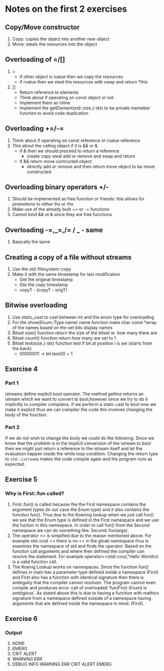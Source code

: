 # Notes on the first 2 exercises

## Copy/Move constructor

1. Copy: copies the object into another new object
2. Move: steals the resources into the object

## Overloading of =/[]

1.  =
    - if other object is lvalue then we copy the resources
    - if rvalue then we steal the resources with swap and return \*this
2.  []
    - Return reference to elements
    - Think about if operating on const object or not
    - Implement them as inline
    - Implement the getElement(std::size_t idx) to be private memeber function to avoid code duplication

## Overloading +=/-=

1. Think about if operating on const reference or rvalue reference
2. This about the calling object if it is && or &
   - if & then we should proceed to return a reference
     - create copy steal add or remove and swap and return
   - if && return move contructed object
     - directly add or remove and then return move object to be move constructed

## Overloading binary operators +/-

1. Should be implemented as free function or friends: this allows for promotions to either lhs or rhs
2. Make use of the already built += or -= functions
3. Cannot bind && ot & since they are free functions

## Overloading -=,_=,/= / _ - same

1. Basically the same

## Creating a copy of a file without streams

1. Use the std::filesystem::copy
2. Make it with the same timestamp for last modification
   - Get the original timestamp
   - Gte the copy timestamp
   - copyT - (copyT - origT)

## Bitwise overloading

1. Use static_cast to cast between int and the enum type for overloading
2. For the show(Enum::Type name) name function make char const \*array of the names based on the set bits display names
3. Bitset size() function return the size of the bitset ie. how many there are
4. Bitset count() function return how many are set to 1
5. Bitset test(size_t idx) function test if bit at position i is set (starts from the back)
   - 00000011 -> bit.test(0) = 1

## Exercise 4

### Part 1

istreams define explicit bool operator. The method getline returns an istream which we want to convert to bool,however since we try to do it implicitly to compiler complains. If we perform a static cast to bool now we make it explicit thus we can compiler the code this involves changing the body of the function.

### Part 2

If we do not wish to change the body we could do the following. Since we know that the problem is in the implicit conversion of the istream to bool then we might just return a reference to the istream itself and let the evaluation happen inside the while loop condition. Changing the return type to `std::istream&` makes the code compile again and the program runs as expected.

## Exercise 5

### Why is First::fun called?

1. First::fun() is called because the the First namespace contains the argument types (in our case the Enum type) and it also
   contains the function fun(). Thus due to the Koening lookup when we just call fun() we see that the Enum type is defined in the
   First namespace and we use the fuction in this namespace. In order to call fun() from the Second namespace we can do
   something like: Second::fun(args).
2. The operator << is simplfied due to the reaosn mentioned above. For example std::cout << there is no << in the gloab namespace thus is examines the
   namespace of std and finds the operator. Based on the function call arguments and where their defined the compiler can resolve the statement.
   For example operator<<(std::cout,"Hello World\n) is a valid function call.
3. The Koenig Lookup works on namespaces. Since the function fun() defines in main has a parameter type defined inside a namespace (First)
   and First also has a function with identical signature then there is ambiguity that the compiler cannot resolves. The program cannot even compile and produces error: call of overloaded 'fun(First::Enum) is ambigious'. As stated above this is due to having a function with mathics signature from a namespace defined outside of a namespace having arguments that are defined inside the namespace in mind. (First).

## Exercise 6

### Output

1. NONE
2. EMERG
3. CRIT ALERT
4. WARNING ERR
5. DEBUG INFO WARNING ERR CRIT ALERT EMERG
